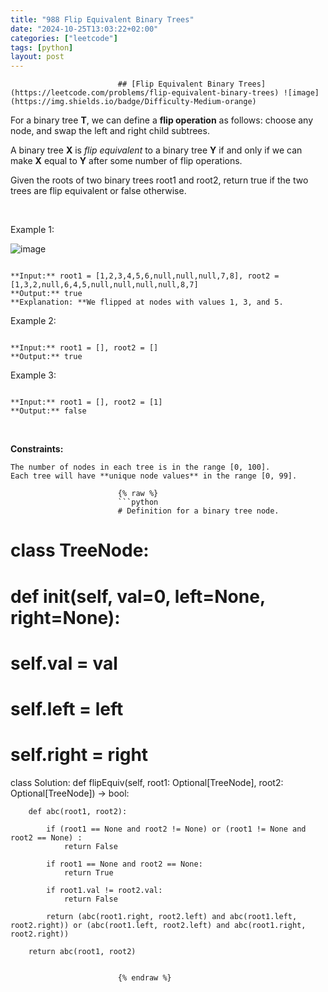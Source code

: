```yaml
---
title: "988 Flip Equivalent Binary Trees"
date: "2024-10-25T13:03:22+02:00"
categories: ["leetcode"]
tags: [python]
layout: post
---
```



                            ## [Flip Equivalent Binary Trees](https://leetcode.com/problems/flip-equivalent-binary-trees) ![image](https://img.shields.io/badge/Difficulty-Medium-orange)

For a binary tree **T**, we can define a **flip operation** as follows: choose any node, and swap the left and right child subtrees.

A binary tree **X** is *flip equivalent* to a binary tree **Y** if and only if we can make **X** equal to **Y** after some number of flip operations.

Given the roots of two binary trees root1 and root2, return true if the two trees are flip equivalent or false otherwise.

 

Example 1:

![image](https://assets.leetcode.com/uploads/2018/11/29/tree_ex.png)
```

**Input:** root1 = [1,2,3,4,5,6,null,null,null,7,8], root2 = [1,3,2,null,6,4,5,null,null,null,null,8,7]
**Output:** true
**Explanation: **We flipped at nodes with values 1, 3, and 5.

```

Example 2:

```

**Input:** root1 = [], root2 = []
**Output:** true

```

Example 3:

```

**Input:** root1 = [], root2 = [1]
**Output:** false

```

 

**Constraints:**

	The number of nodes in each tree is in the range [0, 100].
	Each tree will have **unique node values** in the range [0, 99].

                            {% raw %}
                            ```python
                            # Definition for a binary tree node.
# class TreeNode:
#     def __init__(self, val=0, left=None, right=None):
#         self.val = val
#         self.left = left
#         self.right = right
class Solution:
    def flipEquiv(self, root1: Optional[TreeNode], root2: Optional[TreeNode]) -> bool:
        
        
        def abc(root1, root2):
            
            if (root1 == None and root2 != None) or (root1 != None and root2 == None) :
                return False

            if root1 == None and root2 == None:
                return True

            if root1.val != root2.val:
                return False

            return (abc(root1.right, root2.left) and abc(root1.left, root2.right)) or (abc(root1.left, root2.left) and abc(root1.right, root2.right))

        return abc(root1, root2)
        
        
                            {% endraw %}
                            